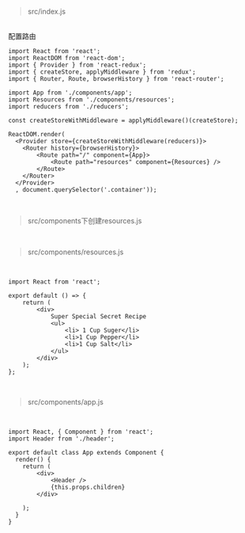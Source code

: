> src/index.js

<br>
配置路由

	import React from 'react';
	import ReactDOM from 'react-dom';
	import { Provider } from 'react-redux';
	import { createStore, applyMiddleware } from 'redux';
	import { Router, Route, browserHistory } from 'react-router';
	
	import App from './components/app';
	import Resources from './components/resources';
	import reducers from './reducers';
	
	const createStoreWithMiddleware = applyMiddleware()(createStore);
	
	ReactDOM.render(
	  <Provider store={createStoreWithMiddleware(reducers)}>
	    <Router history={browserHistory}>
	        <Route path="/" component={App}>
	            <Route path="resources" component={Resources} />
	        </Route>
	    </Router>
	  </Provider>
	  , document.querySelector('.container'));

<br>

> src/components下创建resources.js

<br>

> src/components/resources.js

<br>

	import React from 'react';
	
	export default () => {
	    return (
	        <div>
	            Super Special Secret Recipe
	            <ul>
	                <li> 1 Cup Suger</li>
	                <li>1 Cup Pepper</li>
	                <li>1 Cup Salt</li>
	            </ul>
	        </div>
	    );
	};

<br>

> src/components/app.js

<br>

	import React, { Component } from 'react';
	import Header from './header';
	
	export default class App extends Component {
	  render() {
	    return (
	        <div>
	            <Header />
	            {this.props.children}
	        </div>    
	      
	    );
	  }
	}

<br>

